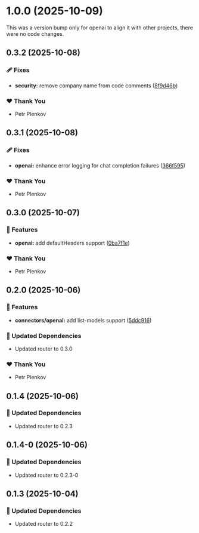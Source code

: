 # 1.0.0 (2025-10-09)

This was a version bump only for openai to align it with other projects, there were no code changes.

## 0.3.2 (2025-10-08)

### 🩹 Fixes

- **security:** remove company name from code comments ([8f9d46b](https://github.com/genai-tools/anygpt/commit/8f9d46b))

### ❤️ Thank You

- Petr Plenkov

## 0.3.1 (2025-10-08)

### 🩹 Fixes

- **openai:** enhance error logging for chat completion failures ([366f595](https://github.com/genai-tools/anygpt/commit/366f595))

### ❤️ Thank You

- Petr Plenkov

## 0.3.0 (2025-10-07)

### 🚀 Features

- **openai:** add defaultHeaders support ([0ba7f1e](https://github.com/genai-tools/anygpt/commit/0ba7f1e))

### ❤️ Thank You

- Petr Plenkov

## 0.2.0 (2025-10-06)

### 🚀 Features

- **connectors/openai:** add list-models support ([5ddc916](https://github.com/genai-tools/anygpt/commit/5ddc916))

### 🧱 Updated Dependencies

- Updated router to 0.3.0

### ❤️ Thank You

- Petr Plenkov

## 0.1.4 (2025-10-06)

### 🧱 Updated Dependencies

- Updated router to 0.2.3

## 0.1.4-0 (2025-10-06)

### 🧱 Updated Dependencies

- Updated router to 0.2.3-0

## 0.1.3 (2025-10-04)

### 🧱 Updated Dependencies

- Updated router to 0.2.2
